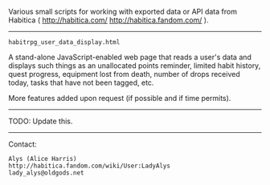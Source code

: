 Various small scripts for working with exported data or API data from
Habitica ( http://habitica.com/  http://habitica.fandom.com/ ).

--------------------------------------------

`habitrpg_user_data_display.html`

A stand-alone JavaScript-enabled web page that reads a user's data and
displays such things as an unallocated points reminder, limited habit
history, quest progress, equipment lost from death, number of drops
received today, tasks that have not been tagged, etc.

More features added upon request (if possible and if time permits).

--------------------------------------------

TODO: Update this.

--------------------------------------------

Contact:

	Alys (Alice Harris)
	http://habitica.fandom.com/wiki/User:LadyAlys
	lady_alys@oldgods.net
